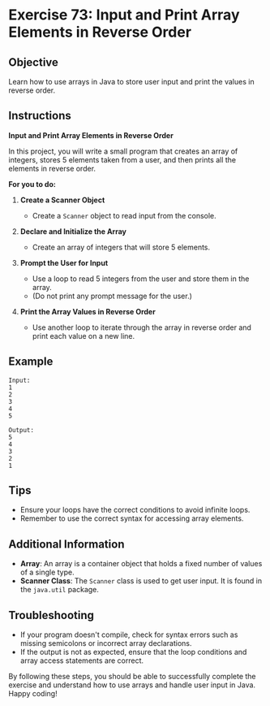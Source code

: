 # Exercise 73: Input and Print Array Elements in Reverse Order

## Objective
Learn how to use arrays in Java to store user input and print the values in reverse order.

## Instructions

**Input and Print Array Elements in Reverse Order**

In this project, you will write a small program that creates an array of integers, stores 5 elements taken from a user, and then prints all the elements in reverse order.

**For you to do:**

1. **Create a Scanner Object**
    - Create a `Scanner` object to read input from the console.

2. **Declare and Initialize the Array**
    - Create an array of integers that will store 5 elements.

3. **Prompt the User for Input**
    - Use a loop to read 5 integers from the user and store them in the array. 
    - (Do not print any prompt message for the user.)

4. **Print the Array Values in Reverse Order**
    - Use another loop to iterate through the array in reverse order and print each value on a new line.

## Example
```
Input:
1
2
3
4
5

Output:
5
4
3
2
1
```

## Tips
- Ensure your loops have the correct conditions to avoid infinite loops.
- Remember to use the correct syntax for accessing array elements.

## Additional Information
- **Array**: An array is a container object that holds a fixed number of values of a single type.
- **Scanner Class**: The `Scanner` class is used to get user input. It is found in the `java.util` package.

## Troubleshooting
- If your program doesn't compile, check for syntax errors such as missing semicolons or incorrect array declarations.
- If the output is not as expected, ensure that the loop conditions and array access statements are correct.

By following these steps, you should be able to successfully complete the exercise and understand how to use arrays and handle user input in Java. Happy coding!
